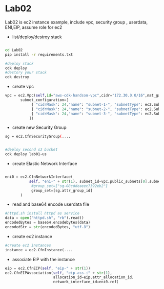 # Lab02
 Lab02 is ec2 instance example, include vpc, security group , userdata, ENI,EIP, assume role for ec2

 * list/deploy/destroy stack
  
  ```bash
  
  cd Lab02
  pip install -r requirements.txt
  
  #deploy stack 
  cdk deploy 
  #destory your stack 
  cdk destroy   
  
  ```
 
 * create vpc
 
 ```python
 vpc = ec2.Vpc(self,id="aws-cdk-handson-vpc",cidr="172.30.0.0/16",nat_gateways=0,
        subnet_configuration=[ 
             { "cidrMask": 24,"name": "subnet-1-", "subnetType": ec2.SubnetType.PUBLIC },
             { "cidrMask": 24,"name": "subnet-2-", "subnetType": ec2.SubnetType.PUBLIC },
             { "cidrMask": 24,"name": "subnet-3-", "subnetType": ec2.SubnetType.PUBLIC }, 
            ]) 
 ```
 
 * create new Security Group
 
 ```bash
 sg = ec2.CfnSecurityGroup(....
 
 
 #deploy second s3 bucket 
 cdk deploy lab01-us
 
 ```
 
 * create Elastic Network Interface
 
 ```python
 
 eni0 = ec2.CfnNetworkInterface(
            self, "eni-" + str(1), subnet_id=vpc.public_subnets[0].subnet_id,
             #group_set=["sg-08cddeaeec7392eb2"]
             group_set=[sg.attr_group_id]
        )
 ```

 * read and base64 encode userdata file 
 
 ```python
 #httpd.sh install httpd as service
 data = open("httpd.sh", "rb").read()
 encodedBytes = base64.encodebytes(data)
 encodedStr = str(encodedBytes, "utf-8")
 
 ```
 * create ec2 instance
 
 ```python
 #create ec2 instances
 instance = ec2.CfnInstance(....
 
 ```
 
 * associate EIP with the instance

 ```python
 eip = ec2.CfnEIP(self, "eip-" + str(1))
 ec2.CfnEIPAssociation(self, "eip-ass-i" + str(1),
                       allocation_id=eip.attr_allocation_id,
                       network_interface_id=eni0.ref)
 
 ```